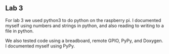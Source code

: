 ## Lab 3

For lab 3 we used python3 to do python on the raspberry pi. I documented myself using numbers and strings in python, and also reading to writing to a file in python.

We also tested code using a breadboard, remote GPIO, PyPy, and Doxygen. I documented myself using PyPy.

